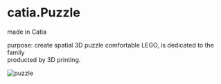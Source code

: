 # catia.Puzzle
made in Catia

purpose: create spatial 3D puzzle comfortable LEGO, is dedicated to the family <br>
producted by 3D printing.


![puzzle](https://user-images.githubusercontent.com/106025271/187085297-20d0598c-514b-4fa2-ab36-b68cfb9e872f.gif)

